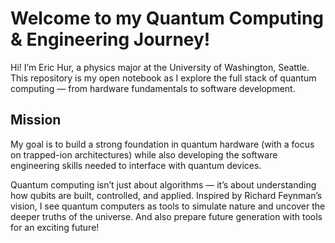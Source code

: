 # Welcome to my Quantum Computing & Engineering Journey! 

Hi! I’m Eric Hur, a physics major at the University of Washington, Seattle.
This repository is my open notebook as I explore the full stack of quantum computing — from hardware fundamentals to software development.

## Mission
My goal is to build a strong foundation in quantum hardware (with a focus on trapped-ion architectures) while also developing the software engineering skills needed to interface with quantum devices.

Quantum computing isn’t just about algorithms — it’s about understanding how qubits are built, controlled, and applied. Inspired by Richard Feynman’s vision, I see quantum computers as tools to simulate nature and uncover the deeper truths of the universe. And also prepare future generation with tools for an exciting future!  
